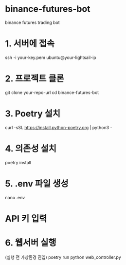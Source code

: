 # binance-futures-bot
binance futures trading bot

# 1. 서버에 접속
ssh -i your-key.pem ubuntu@your-lightsail-ip

# 2. 프로젝트 클론
git clone your-repo-url
cd binance-futures-bot

# 3. Poetry 설치
curl -sSL https://install.python-poetry.org | python3 -

# 4. 의존성 설치
poetry install

# 5. .env 파일 생성
nano .env
# API 키 입력

# 6. 웹서버 실행 
(실행 전 가상환경 진입)
poetry run python web_controller.py